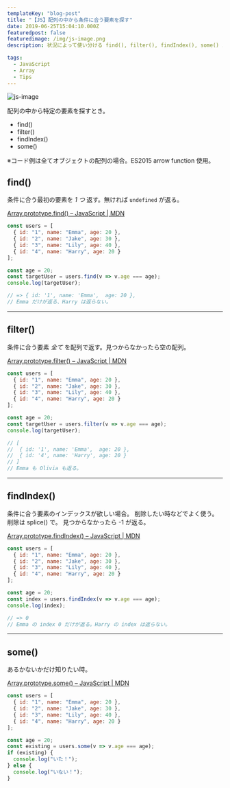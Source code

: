 ```yaml
---
templateKey: "blog-post"
title: "【JS】配列の中から条件に合う要素を探す"
date: 2019-06-25T15:04:10.000Z
featuredpost: false
featuredimage: /img/js-image.png
description: 状況によって使い分ける find(), filter(), findIndex(), some() メソッドについてのメモ。

tags:
  - JavaScript
  - Array
  - Tips
---
```


![js-image](/img/js-image.png)

配列の中から特定の要素を探すとき。

- find()
- filter()
- findIndex()
- some()

※コード例は全てオブジェクトの配列の場合。ES2015 arrow function 使用。

## find()

条件に合う最初の要素を _1 つ_ 返す。無ければ `undefined` が返る。

[Array.prototype.find() – JavaScript | MDN](https://developer.mozilla.org/en-US/docs/Web/JavaScript/Reference/Global_Objects/Array/find)

```javascript
const users = [
  { id: "1", name: "Emma", age: 20 },
  { id: "2", name: "Jake", age: 30 },
  { id: "3", name: "Lily", age: 40 },
  { id: "4", name: "Harry", age: 20 }
];

const age = 20;
const targetUser = users.find(v => v.age === age);
console.log(targetUser);

// => { id: '1', name: 'Emma',  age: 20 },
// Emma だけが返る、Harry は返らない。
```

---

## filter()

条件に合う要素 _全て_ を配列で返す。見つからなかったら空の配列。

[Array.prototype.filter() – JavaScript | MDN](https://developer.mozilla.org/en-US/docs/Web/JavaScript/Reference/Global_Objects/Array/filter)

```javascript
const users = [
  { id: "1", name: "Emma", age: 20 },
  { id: "2", name: "Jake", age: 30 },
  { id: "3", name: "Lily", age: 40 },
  { id: "4", name: "Harry", age: 20 }
];

const age = 20;
const targetUser = users.filter(v => v.age === age);
console.log(targetUser);

// [
//  { id: '1', name: 'Emma',  age: 20 },
//  { id: '4', name: 'Harry', age: 20 }
// ]
// Emma も Olivia も返る。
```

---

## findIndex()

条件に合う要素のインデックスが欲しい場合。
削除したい時などでよく使う。
削除は splice() で。
見つからなかったら -1 が返る。

[Array.prototype.findIndex() – JavaScript | MDN](https://developer.mozilla.org/en-US/docs/Web/JavaScript/Reference/Global_Objects/Array/findIndex)

```javascript
const users = [
  { id: "1", name: "Emma", age: 20 },
  { id: "2", name: "Jake", age: 30 },
  { id: "3", name: "Lily", age: 40 },
  { id: "4", name: "Harry", age: 20 }
];

const age = 20;
const index = users.findIndex(v => v.age === age);
console.log(index);

// => 0
// Emma の index 0 だけが返る。Harry の index は返らない。
```

---

## some()

あるかないかだけ知りたい時。

[Array.prototype.some() – JavaScript | MDN](https://developer.mozilla.org/en-US/docs/Web/JavaScript/Reference/Global_Objects/Array/some)

```javascript
const users = [
  { id: "1", name: "Emma", age: 20 },
  { id: "2", name: "Jake", age: 30 },
  { id: "3", name: "Lily", age: 40 },
  { id: "4", name: "Harry", age: 20 }
];

const age = 20;
const existing = users.some(v => v.age === age);
if (existing) {
  console.log("いた！");
} else {
  console.log("いない！");
}
```
